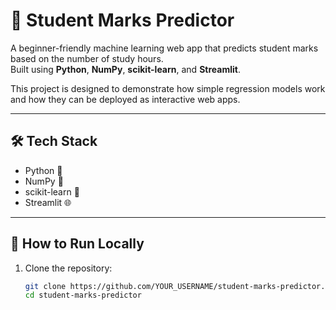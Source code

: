 # 🎯 Student Marks Predictor

A beginner-friendly machine learning web app that predicts student marks based on the number of study hours.  
Built using **Python**, **NumPy**, **scikit-learn**, and **Streamlit**.

This project is designed to demonstrate how simple regression models work and how they can be deployed as interactive web apps.

---

## 🛠️ Tech Stack

- Python 🐍
- NumPy 🔢
- scikit-learn 🤖
- Streamlit 🌐

---

## 🚀 How to Run Locally

1. Clone the repository:
   ```bash
   git clone https://github.com/YOUR_USERNAME/student-marks-predictor.git
   cd student-marks-predictor
